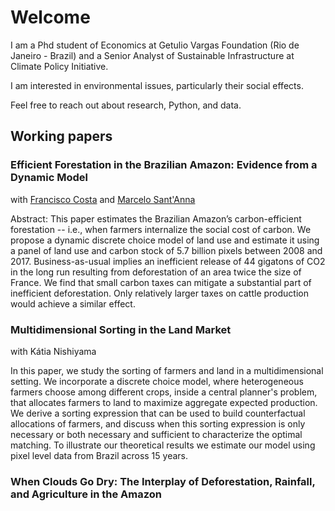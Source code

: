 # Welcome

I am a Phd student of Economics at Getulio Vargas Foundation (Rio de Janeiro - Brazil) and a Senior Analyst of Sustainable Infrastructure at Climate Policy Initiative.

I am interested in environmental issues, particularly their social effects. 

Feel free to reach out about research, Python, and data.

## Working papers

<h3>Efficient Forestation in the Brazilian Amazon: Evidence from a Dynamic Model</h3> 
with <a href="https://sites.google.com/site/fjmcosta/">Francisco Costa</a>  and <a href="https://marcelosantanna.wordpress.com/">Marcelo Sant'Anna</a> 

Abstract: This paper estimates the Brazilian Amazon’s carbon-efficient forestation -- i.e., when farmers internalize the social cost of carbon. We propose a dynamic discrete choice model of land use and estimate it using a panel of land use and carbon stock of 5.7 billion pixels between 2008 and 2017. Business-as-usual implies an inefficient release of 44 gigatons of CO2 in the long run resulting from deforestation of an area twice the size of France. We find that small carbon taxes can mitigate a substantial part of inefficient deforestation. Only relatively larger taxes on cattle production would achieve a similar effect.

<h3>Multidimensional Sorting in the Land Market</h3> with Kátia Nishiyama

In this paper, we study the sorting of farmers and land in a multidimensional setting. We incorporate a discrete choice model, where heterogeneous farmers choose among different crops, inside a central planner's problem, that allocates farmers to land to maximize aggregate expected production. We derive a sorting expression that can be used to build counterfactual allocations of farmers, and discuss when this sorting expression is only necessary or both necessary and sufficient to characterize the optimal matching. To illustrate our theoretical results we estimate our model using pixel level data from Brazil across 15 years.

<h3>When Clouds Go Dry: The Interplay of Deforestation, Rainfall, and Agriculture in the Amazon</h3>